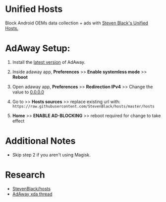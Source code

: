 # Unified Hosts
Block Android OEMs data collection + ads with [Steven Black's Unified Hosts.](https://github.com/StevenBlack/hosts)

# AdAway Setup:
1. Install the [latest version](https://androidfilehost.com/?w=files&flid=249276&sort_by=date&sort_dir=DESC) of AdAway.
2. Inside  adaway app, **Preferences** >> **Enable systemless mode** >> **Reboot**
3. Open  adaway app, **Preferences** >> **Redirection IPv4** >> Change the value to [0.0.0.0](https://github.com/StevenBlack/hosts#we-recommend-using-0000-instead-of-127001)
4.  Go to >> **Hosts sources** >> replace existing url with: `https://raw.githubusercontent.com/StevenBlack/hosts/master/hosts` 

5. **Home** >> **ENABLE AD-BLOCKING** >> reboot required for change to take effect

# Additional Notes
- Skip step 2 if you aren't using Magisk.

# Research 
- [StevenBlack/hosts](https://github.com/StevenBlack/hosts)
- [AdAway xda thread](https://forum.xda-developers.com/showthread.php?t=2190753)
